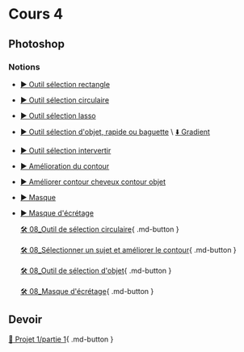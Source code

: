 # Cours 4

## Photoshop

### Notions
* [▶️ Outil sélection rectangle](https://cmontmorency365-my.sharepoint.com/:v:/g/personal/flpilote_cmontmorency_qc_ca/EUIRW4pQSMpBtjKbTmMVQukBEivertajTWLyRGHdfiU5GA?nav=eyJyZWZlcnJhbEluZm8iOnsicmVmZXJyYWxBcHAiOiJPbmVEcml2ZUZvckJ1c2luZXNzIiwicmVmZXJyYWxBcHBQbGF0Zm9ybSI6IldlYiIsInJlZmVycmFsTW9kZSI6InZpZXciLCJyZWZlcnJhbFZpZXciOiJNeUZpbGVzTGlua0NvcHkifX0&e=tnT6zj) <br>
* [▶️ Outil sélection circulaire](https://cmontmorency365-my.sharepoint.com/:v:/g/personal/flpilote_cmontmorency_qc_ca/EZd7q9svWmpBiU4DtveYlq8B7jew9aOFR7vlbAEC5c9Evg?nav=eyJyZWZlcnJhbEluZm8iOnsicmVmZXJyYWxBcHAiOiJPbmVEcml2ZUZvckJ1c2luZXNzIiwicmVmZXJyYWxBcHBQbGF0Zm9ybSI6IldlYiIsInJlZmVycmFsTW9kZSI6InZpZXciLCJyZWZlcnJhbFZpZXciOiJNeUZpbGVzTGlua0NvcHkifX0&e=0rhfqg
) <br>
* [▶️ Outil sélection lasso](https://cmontmorency365-my.sharepoint.com/:v:/g/personal/flpilote_cmontmorency_qc_ca/EcpIxiMY4SpIjD-g9N90958BWt1JmWKD9XGZdHKmIrmW4A?nav=eyJyZWZlcnJhbEluZm8iOnsicmVmZXJyYWxBcHAiOiJPbmVEcml2ZUZvckJ1c2luZXNzIiwicmVmZXJyYWxBcHBQbGF0Zm9ybSI6IldlYiIsInJlZmVycmFsTW9kZSI6InZpZXciLCJyZWZlcnJhbFZpZXciOiJNeUZpbGVzTGlua0NvcHkifX0&e=37E5MN) <br>
* [▶️ Outil sélection d'objet, rapide ou baguette](https://cmontmorency365-my.sharepoint.com/:v:/g/personal/flpilote_cmontmorency_qc_ca/ERykK6yyvu1Mo-UT8CVtgg0BUTW4K7PYD929XCOrHTaQbA?nav=eyJyZWZlcnJhbEluZm8iOnsicmVmZXJyYWxBcHAiOiJPbmVEcml2ZUZvckJ1c2luZXNzIiwicmVmZXJyYWxBcHBQbGF0Zm9ybSI6IldlYiIsInJlZmVycmFsTW9kZSI6InZpZXciLCJyZWZlcnJhbFZpZXciOiJNeUZpbGVzTGlua0NvcHkifX0&e=j8MCbY) \ [⬇️ Gradient](https://cmontmorency365-my.sharepoint.com/:i:/g/personal/flpilote_cmontmorency_qc_ca/EdifwUxxYFlFtojk-NA4ZDsBjbnrbZIcAxud1EVeI2K3tg?e=icaMfF) <br>
* [▶️ Outil sélection intervertir](https://cmontmorency365-my.sharepoint.com/:v:/g/personal/flpilote_cmontmorency_qc_ca/EXaZjlULzVdInWfOPqSdr4EB5FIfSPvj0pfdh3AZvG0pPw?nav=eyJyZWZlcnJhbEluZm8iOnsicmVmZXJyYWxBcHAiOiJPbmVEcml2ZUZvckJ1c2luZXNzIiwicmVmZXJyYWxBcHBQbGF0Zm9ybSI6IldlYiIsInJlZmVycmFsTW9kZSI6InZpZXciLCJyZWZlcnJhbFZpZXciOiJNeUZpbGVzTGlua0NvcHkifX0&e=GpJt5a)  <br>
* [▶️ Amélioration du contour](https://cmontmorency365-my.sharepoint.com/:v:/g/personal/flpilote_cmontmorency_qc_ca/EcTPTAucQzVJiqSlfidXeI4B0ykDSHYiE1bFgZZtL2cTXA?nav=eyJyZWZlcnJhbEluZm8iOnsicmVmZXJyYWxBcHAiOiJPbmVEcml2ZUZvckJ1c2luZXNzIiwicmVmZXJyYWxBcHBQbGF0Zm9ybSI6IldlYiIsInJlZmVycmFsTW9kZSI6InZpZXciLCJyZWZlcnJhbFZpZXciOiJNeUZpbGVzTGlua0NvcHkifX0&e=apJVtq)  <br>
* [▶️ Améliorer contour cheveux contour objet](https://cmontmorency365-my.sharepoint.com/:v:/g/personal/flpilote_cmontmorency_qc_ca/EXRRqrVopYhPlZTDKnrufKIBITEMur7d0MSw73orq-DKnQ?nav=eyJyZWZlcnJhbEluZm8iOnsicmVmZXJyYWxBcHAiOiJPbmVEcml2ZUZvckJ1c2luZXNzIiwicmVmZXJyYWxBcHBQbGF0Zm9ybSI6IldlYiIsInJlZmVycmFsTW9kZSI6InZpZXciLCJyZWZlcnJhbFZpZXciOiJNeUZpbGVzTGlua0NvcHkifX0&e=DCsthN)  <br>
* [▶️ Masque](https://cmontmorency365-my.sharepoint.com/:v:/g/personal/flpilote_cmontmorency_qc_ca/Eeb-ZmD_E4BKmbmU8lwqJAwBIxdy1OwMdEZlxGG_qWk4rg?nav=eyJyZWZlcnJhbEluZm8iOnsicmVmZXJyYWxBcHAiOiJPbmVEcml2ZUZvckJ1c2luZXNzIiwicmVmZXJyYWxBcHBQbGF0Zm9ybSI6IldlYiIsInJlZmVycmFsTW9kZSI6InZpZXciLCJyZWZlcnJhbFZpZXciOiJNeUZpbGVzTGlua0NvcHkifX0&e=bdhrgS)  <br>
* [▶️ Masque d'écrétage](https://cmontmorency365-my.sharepoint.com/:v:/g/personal/flpilote_cmontmorency_qc_ca/EdXyaO31Gt5LmwGv2pYw8BcBsBqHgLyBFupN7IFpgkAAIQ?nav=eyJyZWZlcnJhbEluZm8iOnsicmVmZXJyYWxBcHAiOiJPbmVEcml2ZUZvckJ1c2luZXNzIiwicmVmZXJyYWxBcHBQbGF0Zm9ybSI6IldlYiIsInJlZmVycmFsTW9kZSI6InZpZXciLCJyZWZlcnJhbFZpZXciOiJNeUZpbGVzTGlua0NvcHkifX0&e=Tfl3b8)  <br>

  [🛠️ 08_Outil de sélection circulaire](./exercices_photoshop/08_Outil_de_sélection_circulaire){ .md-button }  <br>    
  [🛠️ 08_Sélectionner un sujet et améliorer le contour](./exercices_photoshop/08_Sélectionner_sujet_et_améliorer_le_contour.md){ .md-button }  <br>  
  [🛠️ 08_Outil de sélection d'objet](./exercices_photoshop/08_Outil_de_sélection_d'objet.md){ .md-button }  <br>  
  [🛠️ 08_Masque d'écrétage](./exercices_photoshop/08_Masque_d'écrétage.md){ .md-button }  <br>  
  
## Devoir
  [📁 Projet 1/partie 1](https://tim-montmorency.com/compendium/582-121%E2%80%93illustration-numerique/projet/projet01.md){ .md-button }   <br>
